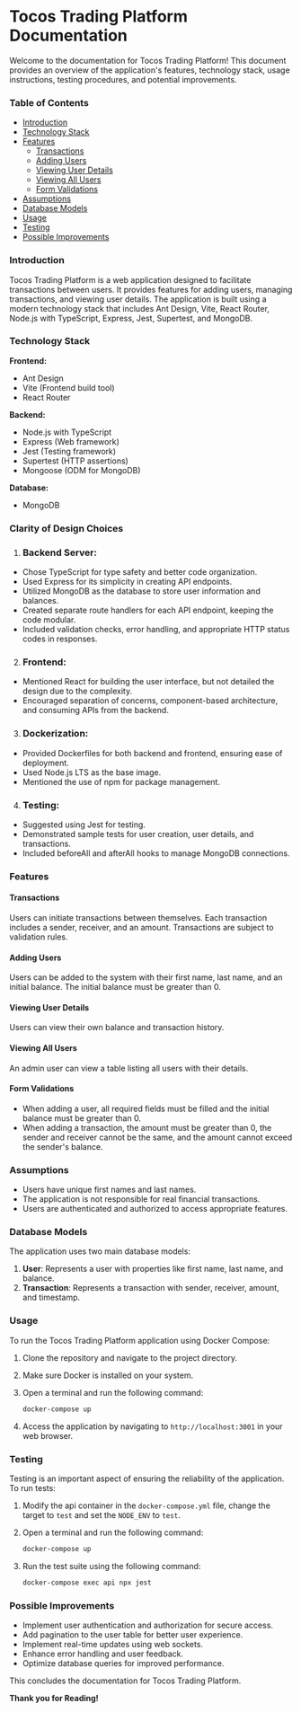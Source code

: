 # Tocos Trading Platform Documentation

Welcome to the documentation for Tocos Trading Platform! This document provides an overview of the application's features, technology stack, usage instructions, testing procedures, and potential improvements.

### Table of Contents

- [Introduction](#introduction)
- [Technology Stack](#technology-stack)
- [Features](#features)
  - [Transactions](#transactions)
  - [Adding Users](#adding-users)
  - [Viewing User Details](#viewing-user-details)
  - [Viewing All Users](#viewing-all-users)
  - [Form Validations](#form-validations)
- [Assumptions](#assumptions)
- [Database Models](#database-models)
- [Usage](#usage)
- [Testing](#testing)
- [Possible Improvements](#possible-improvements)

### Introduction

Tocos Trading Platform is a web application designed to facilitate transactions between users. It provides features for adding users, managing transactions, and viewing user details. The application is built using a modern technology stack that includes Ant Design, Vite, React Router, Node.js with TypeScript, Express, Jest, Supertest, and MongoDB.

### Technology Stack

**Frontend:**
- Ant Design
- Vite (Frontend build tool)
- React Router

**Backend:**
- Node.js with TypeScript
- Express (Web framework)
- Jest (Testing framework)
- Supertest (HTTP assertions)
- Mongoose (ODM for MongoDB)

**Database:**
- MongoDB

### Clarity of Design Choices

1. ### Backend Server:
- Chose TypeScript for type safety and better code organization.
- Used Express for its simplicity in creating API endpoints.
- Utilized MongoDB as the database to store user information and balances.
- Created separate route handlers for each API endpoint, keeping the code modular.
- Included validation checks, error handling, and appropriate HTTP status codes in responses.

2. ### Frontend:
- Mentioned React for building the user interface, but not detailed the design due to the complexity.
- Encouraged separation of concerns, component-based architecture, and consuming APIs from the backend.

3. ### Dockerization:
- Provided Dockerfiles for both backend and frontend, ensuring ease of deployment.
- Used Node.js LTS as the base image.
- Mentioned the use of npm for package management.

4. ### Testing:

- Suggested using Jest for testing.
- Demonstrated sample tests for user creation, user details, and transactions.
- Included beforeAll and afterAll hooks to manage MongoDB connections.

### Features

#### Transactions

Users can initiate transactions between themselves. Each transaction includes a sender, receiver, and an amount. Transactions are subject to validation rules.

#### Adding Users

Users can be added to the system with their first name, last name, and an initial balance. The initial balance must be greater than 0.

#### Viewing User Details

Users can view their own balance and transaction history.

#### Viewing All Users

An admin user can view a table listing all users with their details.

#### Form Validations

- When adding a user, all required fields must be filled and the initial balance must be greater than 0.
- When adding a transaction, the amount must be greater than 0, the sender and receiver cannot be the same, and the amount cannot exceed the sender's balance.

### Assumptions

- Users have unique first names and last names.
- The application is not responsible for real financial transactions.
- Users are authenticated and authorized to access appropriate features.

### Database Models

The application uses two main database models:

1. **User**: Represents a user with properties like first name, last name, and balance.
2. **Transaction**: Represents a transaction with sender, receiver, amount, and timestamp.

### Usage

To run the Tocos Trading Platform application using Docker Compose:

1. Clone the repository and navigate to the project directory.
2. Make sure Docker is installed on your system.
3. Open a terminal and run the following command:

   ```bash
   docker-compose up
   ```

4. Access the application by navigating to `http://localhost:3001` in your web browser.

### Testing

Testing is an important aspect of ensuring the reliability of the application. To run tests:

1. Modify the api container in the `docker-compose.yml` file, change the target to `test` and set the `NODE_ENV` to `test`.
2. Open a terminal and run the following command:

   ```bash
   docker-compose up
   ```

3. Run the test suite using the following command:

   ```bash
   docker-compose exec api npx jest
   ```

### Possible Improvements

- Implement user authentication and authorization for secure access.
- Add pagination to the user table for better user experience.
- Implement real-time updates using web sockets.
- Enhance error handling and user feedback.
- Optimize database queries for improved performance.

This concludes the documentation for Tocos Trading Platform.

**Thank you for Reading!**